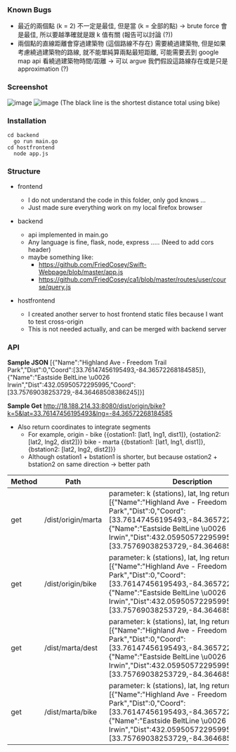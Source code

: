 ### Known Bugs
- 最近的兩個點 (k = 2) 不一定是最佳, 但是當 (k = 全部的點) -> brute force 會是最佳, 所以要越準確就是跟 k 值有關 (報告可以討論 (?))
- 兩個點的直線距離會穿過建築物 (這個路線不存在) 需要繞過建築物, 但是如果考慮繞過建築物的路線, 就不能單純算兩點最短距離, 可能需要丟到 google map api 看繞過建築物時間/距離 -> 可以 argue 我們假設這路線存在或是只是 approximation (?)


### Screenshot

![image](https://user-images.githubusercontent.com/29709822/54088076-0d2c2980-4330-11e9-8aab-dc12401d154e.png)
![image](https://user-images.githubusercontent.com/29709822/54091095-46759100-4352-11e9-8b2c-2251b5db1d3c.png)
(The black line is the shortest distance total using bike)


### Installation
```
cd backend
  go run main.go
cd hostfrontend
  node app.js
```

### Structure

- frontend
  - I do not understand the code in this folder, only god knows ...
  - Just made sure everything work on my local firefox browser

- backend
  - api implemented in main.go
  - Any language is fine, flask, node, express ..... (Need to add cors header)
  - maybe something like:
    - https://github.com/FriedCosey/Swift-Webpage/blob/master/app.js
    - https://github.com/FriedCosey/ca1/blob/master/routes/user/course/query.js
  
- hostfrontend
  - I created another server to host frontend static files because I want to test cross-origin
  - This is not needed actually, and can be merged with backend server

### API

**Sample JSON**
[{"Name":"Highland Ave - Freedom Trail Park","Dist":0,"Coord":[33.76147456195493,-84.36572268184585]},{"Name":"Eastside BeltLine \u0026 Irwin","Dist":432.05950572295995,"Coord":[33.75769038253729,-84.36468508386245]}]

**Sample Get**
http://18.188.214.33:8080/dist/origin/bike?k=5&lat=33.76147456195493&lng=-84.36572268184585

- Also return coordinates to integrate segments
  - For example, origin - bike {{ostation1: [lat1, lng1, dist1]}, {ostation2: [lat2, lng2, dist2]}}
               bike - marta {{bstation1: [lat1, lng1, dist1]}, {bstation2: [lat2, lng2, dist2]}}
  - Although ostation1 + bstation1 is shorter, but because ostation2 + bstation2 on same direction -> better path

| Method | Path | Description |
|------- | --------- | ------ |
| get | /dist/origin/marta | parameter: k (stations), lat, lng return [{"Name":"Highland Ave - Freedom Trail Park","Dist":0,"Coord":[33.76147456195493,-84.36572268184585]},{"Name":"Eastside BeltLine \u0026 Irwin","Dist":432.05950572295995,"Coord":[33.75769038253729,-84.36468508386245]}]|
| get | /dist/origin/bike | parameter: k (stations), lat, lng return [{"Name":"Highland Ave - Freedom Trail Park","Dist":0,"Coord":[33.76147456195493,-84.36572268184585]},{"Name":"Eastside BeltLine \u0026 Irwin","Dist":432.05950572295995,"Coord":[33.75769038253729,-84.36468508386245]}]|
| get | /dist/marta/dest | parameter: k (stations), lat, lng return [{"Name":"Highland Ave - Freedom Trail Park","Dist":0,"Coord":[33.76147456195493,-84.36572268184585]},{"Name":"Eastside BeltLine \u0026 Irwin","Dist":432.05950572295995,"Coord":[33.75769038253729,-84.36468508386245]}]|
| get | /dist/marta/bike | parameter: k (stations), lat, lng return [{"Name":"Highland Ave - Freedom Trail Park","Dist":0,"Coord":[33.76147456195493,-84.36572268184585]},{"Name":"Eastside BeltLine \u0026 Irwin","Dist":432.05950572295995,"Coord":[33.75769038253729,-84.36468508386245]}]|

